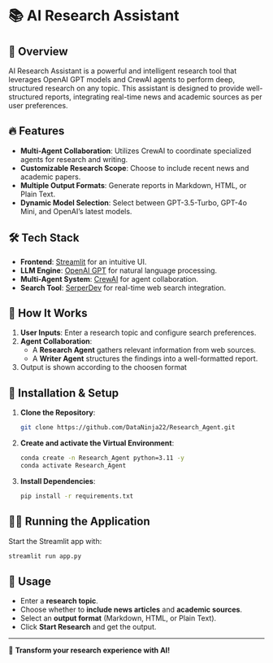 # 📚 AI Research Assistant

## 🚀 Overview
AI Research Assistant is a powerful and intelligent research tool that leverages OpenAI GPT models and CrewAI agents to perform deep, structured research on any topic. This assistant is designed to provide well-structured reports, integrating real-time news and academic sources as per user preferences.

## 🔥 Features
- **Multi-Agent Collaboration**: Utilizes CrewAI to coordinate specialized agents for research and writing.
- **Customizable Research Scope**: Choose to include recent news and academic papers.
- **Multiple Output Formats**: Generate reports in Markdown, HTML, or Plain Text.
- **Dynamic Model Selection**: Select between GPT-3.5-Turbo, GPT-4o Mini, and OpenAI’s latest models.

## 🛠️ Tech Stack
- **Frontend**: [Streamlit](https://streamlit.io/) for an intuitive UI.
- **LLM Engine**: [OpenAI GPT](https://openai.com/) for natural language processing.
- **Multi-Agent System**: [CrewAI](https://github.com/CrewAI) for agent collaboration.
- **Search Tool**: [SerperDev](https://serper.dev/) for real-time web search integration.

## 🎯 How It Works
1. **User Inputs**: Enter a research topic and configure search preferences.
2. **Agent Collaboration**:
   - A **Research Agent** gathers relevant information from web sources.
   - A **Writer Agent** structures the findings into a well-formatted report.
3. Output is shown according to the choosen format

## 🚦 Installation & Setup
1. **Clone the Repository**:
   ```sh
   git clone https://github.com/DataNinja22/Research_Agent.git
   ```
2. **Create and activate the Virtual Environment**:
   ```sh
   conda create -n Research_Agent python=3.11 -y
   conda activate Research_Agent
   ```
3. **Install Dependencies**:
   ```sh
   pip install -r requirements.txt
   ```


## 🏃‍♂️ Running the Application
Start the Streamlit app with:
```sh
streamlit run app.py
```

## 📌 Usage
- Enter a **research topic**.
- Choose whether to **include news articles** and **academic sources**.
- Select an **output format** (Markdown, HTML, or Plain Text).
- Click **Start Research** and get the output.

---

🚀 **Transform your research experience with AI!**


